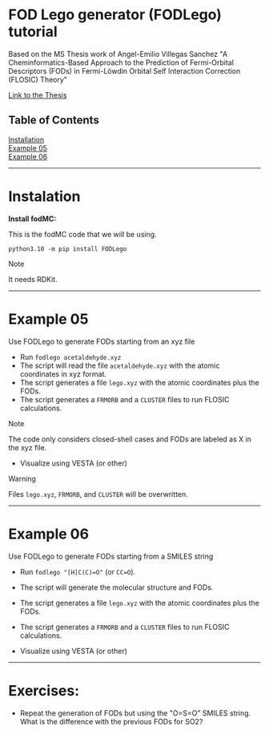# FOD Lego generator (FODLego) tutorial

Based on the MS Thesis work of Angel-Emilio Villegas Sanchez "A Cheminformatics-Based Approach to the Prediction of Fermi-Orbital
Descriptors (FODs) in Fermi-Löwdin Orbital Self Interaction Correction (FLOSIC) Theory"


[Link to the Thesis](https://scholarly.cmich.edu/?a=is&oid=CMUGR2024-068&type=staticpdf&pdfaccesscode=PdSFSCxZMY55HKqnoGoFaos4spHsbb4%2Fj%2Fbx3ETR05iF8%3D&submitted=1&e=-------en-10--1--txt-txIN%7CtxAU%7CtxTI--------&g-recaptcha-response=03AFcWeA7EzT7cn3P02XaJRx9zoS7nCE10lDUFrGql7wi_mt2aIBPYEzZM-Pu0YT__Y4BZ7fqk3Hv1D9mCiIhLtcX1BIQ72aO3pveWAgkVQHNsi7_ZT1FkoJmribtgXXWEuIQCTrbO12bmYdsBS_O6wC_x7O2KeERuD86-KEJGVDNwQyVjwjNHKnMGnhayL6HKJeSRfWRiUsdm2dmjNEIyx0Hp5FM0UtmOumhyln3i-nvP8pXKFaSq0HcBfIW5i-UfrReaLasyDqA7gGLK9jnb4hAryTgXDmQuDIAd-0fnwrJPI7Il3TXfWo76fUkFhJKiBLLRc48QXM2MLqNmMWqCmpTr4RsaNhljnjMwb4GQyTA_1z6UCECEskO7wNZDMz2vTSdrTjLBSeYZs6keJI-T_Im8poxCbrO0hIboXmKK5a60dAjpBGE5R9_ov04Y5yo7hiLDfHHJ7H4vJWiHO9w-WS-1rGudjlRXT84FOBuu9vcEoowPLzDD_ySNuZenxk8TRsjrKP5yRgcS2AI-LDKX7PNnxzzi2KJoHqkuYqexRp1LeuEfn95luXSE-Q6E6OEZKXo13-nvMKZ1FB2laGT_4pkV0mmRD1Sb-ceU8eZRfTZacSu5omsn3X9VlTDMgw5DPEw2DJEfozj5v18-EkQm_ZyRRcIwi-DRypeqSPkB13qyHNL6AqXa2Eop1oAN5wQLkuDURBsNRoJBgC_p3f50SvGtUOOmanlXAE8eadEMhSBv648ZRYH9NFF9doxIfz9ME1vZ4fAIfixs_TXVjO5VrcU02DUcTJIcVQo1PAkdluY4Qpwz5PnY9XoMhTjQQpD6w37xryG1ur8tlQiSAdfA2W4TEkk1sufSl44S-K7CSEvhgsf7cSnhRlR7tGDp8lagGKXw1VkWT_kXaeODOnGvhijpN4nN0TASWeIQlIkEuR5t2MkxNoMeU1F0asf_YjcpLVzkpEReu-EBlUnfZKVfghNId_qbd0LSxy66PzOYKN7Lz0zRL0_5x87cKShVmf2ywNr_pNzV7tWrCAnxn7E3rrFefaGynCPjeQ)



## Table of Contents 

[Installation](/FODLego.md#Instalation)\
[Example 05](/FODLego.md#Example-05)\
[Example 06](/FODLego.md#Example-06)

***

# Instalation


**Install fodMC:**

This is the fodMC code that we will be using.

`python3.10 -m pip install FODLego`


> [!Note]
>It needs RDKit.



***

# Example 05

Use FODLego to generate FODs starting from an xyz file

+ Run `fodlego acetaldehyde.xyz`
+ The script will read the file `acetaldehyde.xyz` with the atomic coordinates in xyz format.
+ The script generates a file `lego.xyz` with the atomic coordinates plus the FODs.
+ The script generates a `FRMORB` and a `CLUSTER` files to run FLOSIC calculations.
> [!NOTE]
>The code only considers closed-shell cases and  FODs are labeled as X in the xyz file.  

+ Visualize using VESTA (or other)


> [!Warning]
>Files `lego.xyz`, `FRMORB`, and `CLUSTER` will be overwritten.


***

# Example 06

Use FODLego to generate FODs starting from a SMILES string

+ Run `fodlego "[H]C(C)=O"` (or `CC=O`).
+ The script will generate the molecular structure and FODs.
+ The script generates a file `lego.xyz` with the atomic coordinates plus the FODs.
+ The script generates a `FRMORB` and a `CLUSTER` files to run FLOSIC calculations.

+ Visualize using VESTA (or other)




***

# Exercises:

+ Repeat the generation of FODs but using the "O=S=O" SMILES string. What is the difference with the previous FODs for SO2?






